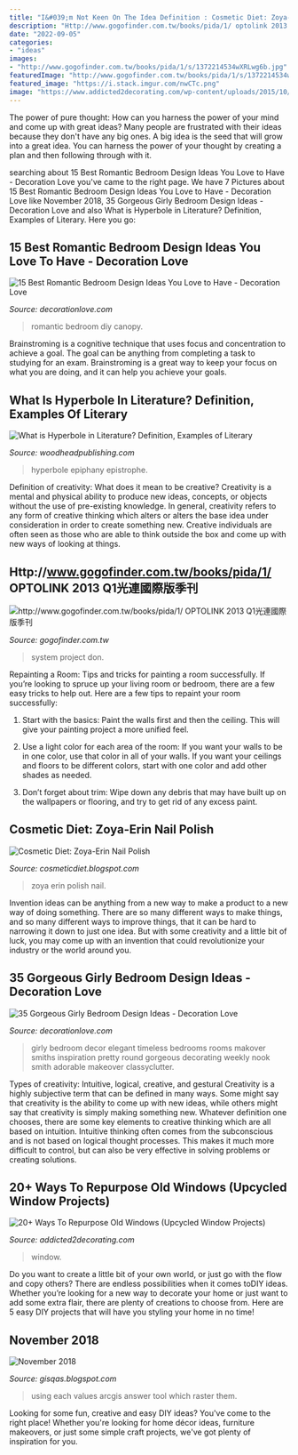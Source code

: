 ```yaml
---
title: "I&#039;m Not Keen On The Idea Definition : Cosmetic Diet: Zoya-erin Nail Polish"
description: "Http://www.gogofinder.com.tw/books/pida/1/ optolink 2013 q1光連國際版季刊"
date: "2022-09-05"
categories:
- "ideas"
images:
- "http://www.gogofinder.com.tw/books/pida/1/s/1372214534wXRLwg6b.jpg"
featuredImage: "http://www.gogofinder.com.tw/books/pida/1/s/1372214534wXRLwg6b.jpg"
featured_image: "https://i.stack.imgur.com/nwCTc.png"
image: "https://www.addicted2decorating.com/wp-content/uploads/2015/10/ways-to-repurpose-old-windows-turn-a-window-into-a-decorative-wall-mirror-via-Craftynest.jpg"
---
```



The power of pure thought: How can you harness the power of your mind and come up with great ideas?
Many people are frustrated with their ideas because they don't have any big ones. A big idea is the seed that will grow into a great idea. You can harness the power of your thought by creating a plan and then following through with it.

	

		
searching about 15 Best Romantic Bedroom Design Ideas You Love to Have - Decoration Love you've came to the right page. We have 7 Pictures about 15 Best Romantic Bedroom Design Ideas You Love to Have - Decoration Love like November 2018, 35 Gorgeous Girly Bedroom Design Ideas - Decoration Love and also What is Hyperbole in Literature? Definition, Examples of Literary. Here you go:
		
    
## 15 Best Romantic Bedroom Design Ideas You Love To Have - Decoration Love

<img loading=lazy src="http://www.decorationlove.com/wp-content/uploads/2016/07/DIY-Romantic-Canopy-Bedroom-Design.jpg" onerror="this.onerror=null;this.src='https://tse4.mm.bing.net/th?id=OIP.1RRdflAZGFvS7VXdSBajMQHaNK&amp;pid=15.1';" alt="15 Best Romantic Bedroom Design Ideas You Love to Have - Decoration Love">

_Source: decorationlove.com_

>romantic bedroom diy canopy. 

	

Brainstroming is a cognitive technique that uses focus and concentration to achieve a goal. The goal can be anything from completing a task to studying for an exam. Brainstroming is a great way to keep your focus on what you are doing, and it can help you achieve your goals.

    
## What Is Hyperbole In Literature? Definition, Examples Of Literary

<img loading=lazy src="http://www.woodheadpublishing.com/wp-content/uploads/2019/11/what-is-hyperbole-in-literature.png" onerror="this.onerror=null;this.src='https://tse2.mm.bing.net/th?id=OIP.1ZvieLbt9eZ4BGL-1xldLwHaEK&amp;pid=15.1';" alt="What is Hyperbole in Literature? Definition, Examples of Literary">

_Source: woodheadpublishing.com_

>hyperbole epiphany epistrophe. 

	

Definition of creativity: What does it mean to be creative?
Creativity is a mental and physical ability to produce new ideas, concepts, or objects without the use of pre-existing knowledge. In general, creativity refers to any form of creative thinking which alters or alters the base idea under consideration in order to create something new. Creative individuals are often seen as those who are able to think outside the box and come up with new ways of looking at things.

    
## Http://www.gogofinder.com.tw/books/pida/1/ OPTOLINK 2013 Q1光連國際版季刊

<img loading=lazy src="http://www.gogofinder.com.tw/books/pida/1/s/1372214534wXRLwg6b.jpg" onerror="this.onerror=null;this.src='https://tse1.mm.bing.net/th?id=OIP.afQVcgcfA_a7dydgN9o8IgHaKf&amp;pid=15.1';" alt="http://www.gogofinder.com.tw/books/pida/1/ OPTOLINK 2013 Q1光連國際版季刊">

_Source: gogofinder.com.tw_

>system project don. 

	

Repainting a Room: Tips and tricks for painting a room successfully.
If you’re looking to spruce up your living room or bedroom, there are a few easy tricks to help out. Here are a few tips to repaint your room successfully:
1) Start with the basics: Paint the walls first and then the ceiling. This will give your painting project a more unified feel.

2) Use a light color for each area of the room: If you want your walls to be in one color, use that color in all of your walls. If you want your ceilings and floors to be different colors, start with one color and add other shades as needed.

3) Don’t forget about trim: Wipe down any debris that may have built up on the wallpapers or flooring, and try to get rid of any excess paint.

    
## Cosmetic Diet: Zoya-Erin Nail Polish

<img loading=lazy src="https://4.bp.blogspot.com/-4AJg08lqlVQ/T3X_HaM-0vI/AAAAAAAAAeQ/wKNTytM6qe0/s1600/2011_1123Cosmetic_Diet0026.JPG" onerror="this.onerror=null;this.src='https://tse2.mm.bing.net/th?id=OIP.7B0dBeThJD75zobVrABC9wHaFj&amp;pid=15.1';" alt="Cosmetic Diet: Zoya-Erin Nail Polish">

_Source: cosmeticdiet.blogspot.com_

>zoya erin polish nail. 

	

Invention ideas can be anything from a new way to make a product to a new way of doing something. There are so many different ways to make things, and so many different ways to improve things, that it can be hard to narrowing it down to just one idea. But with some creativity and a little bit of luck, you may come up with an invention that could revolutionize your industry or the world around you.

    
## 35 Gorgeous Girly Bedroom Design Ideas - Decoration Love

<img loading=lazy src="http://www.decorationlove.com/wp-content/uploads/2016/07/Girly-Little-Girls-Room.jpg" onerror="this.onerror=null;this.src='https://tse3.mm.bing.net/th?id=OIP.iwrdAQiwH4Mj5mKGyNwpDgHaLs&amp;pid=15.1';" alt="35 Gorgeous Girly Bedroom Design Ideas - Decoration Love">

_Source: decorationlove.com_

>girly bedroom decor elegant timeless bedrooms rooms makover smiths inspiration pretty round gorgeous decorating weekly nook smith adorable makeover classyclutter. 

	

Types of creativity: Intuitive, logical, creative, and gestural
Creativity is a highly subjective term that can be defined in many ways. Some might say that creativity is the ability to come up with new ideas, while others might say that creativity is simply making something new. Whatever definition one chooses, there are some key elements to creative thinking which are all based on intuition. Intuitive thinking often comes from the subconscious and is not based on logical thought processes. This makes it much more difficult to control, but can also be very effective in solving problems or creating solutions.

    
## 20+ Ways To Repurpose Old Windows (Upcycled Window Projects)

<img loading=lazy src="https://www.addicted2decorating.com/wp-content/uploads/2015/10/ways-to-repurpose-old-windows-turn-a-window-into-a-decorative-wall-mirror-via-Craftynest.jpg" onerror="this.onerror=null;this.src='https://tse3.mm.bing.net/th?id=OIP.GPuxRIo_MUsluZSaLGHR_wHaJ4&amp;pid=15.1';" alt="20+ Ways To Repurpose Old Windows (Upcycled Window Projects)">

_Source: addicted2decorating.com_

>window. 

	

Do you want to create a little bit of your own world, or just go with the flow and copy others? There are endless possibilities when it comes toDIY ideas. Whether you’re looking for a new way to decorate your home or just want to add some extra flair, there are plenty of creations to choose from. Here are 5 easy DIY projects that will have you styling your home in no time!

    
## November 2018

<img loading=lazy src="https://i.stack.imgur.com/nwCTc.png" onerror="this.onerror=null;this.src='https://tse3.mm.bing.net/th?id=OIP.1k7dwWxuffq6eHKmOKCXFAHaFh&amp;pid=15.1';" alt="November 2018">

_Source: gisqas.blogspot.com_

>using each values arcgis answer tool which raster them. 

	

Looking for some fun, creative and easy DIY ideas? You've come to the right place! Whether you're looking for home décor ideas, furniture makeovers, or just some simple craft projects, we've got plenty of inspiration for you.

